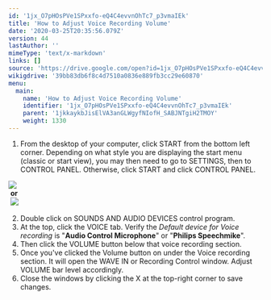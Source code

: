 ```yaml
---
id: '1jx_O7pHOsPVe1SPxxfo-eQ4C4evvnOhTc7_p3vmaIEk'
title: 'How to Adjust Voice Recording Volume'
date: '2020-03-25T20:35:56.079Z'
version: 44
lastAuthor: ''
mimeType: 'text/x-markdown'
links: []
source: 'https://drive.google.com/open?id=1jx_O7pHOsPVe1SPxxfo-eQ4C4evvnOhTc7_p3vmaIEk'
wikigdrive: '39bb83db6f8c4d7510a0836e889fb3cc29e60870'
menu:
  main:
    name: 'How to Adjust Voice Recording Volume'
    identifier: '1jx_O7pHOsPVe1SPxxfo-eQ4C4evvnOhTc7_p3vmaIEk'
    parent: '1jkkaykbJisElVA3anGLWgyfNIofH_SABJNTgiH2TMOY'
    weight: 1330
---
```

1. From the desktop of your computer, click START from the bottom left corner. Depending on what style you are displaying the start menu (classic or start view), you may then need to go to SETTINGS, then to CONTROL PANEL. Otherwise, click START and click CONTROL PANEL.

  
![](../how-to-adjust-voice-recording-volume.assets/100000000000019D000001AF8C5B6348C972F797.png)  
 **or**  
 ![](../how-to-adjust-voice-recording-volume.assets/1000000000000172000001C800F7A9565D81AE5D.png)  


2. Double click on SOUNDS AND AUDIO DEVICES control program.
3. At the top, click the VOICE tab. Verify the <em>Default device for Voice recording</em> is "<strong>Audio Control Microphone</strong>" or "<strong>Philips Speechmike</strong>".
4. Then click the VOLUME button below that voice recording section.
5. Once you've clicked the Volume button on under the Voice recording section. It will open the WAVE IN or Recording Control window. Adjust VOLUME bar level accordingly.
6. Close the windows by clicking the X at the top-right corner to save changes.
